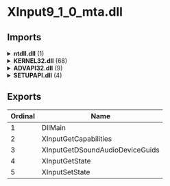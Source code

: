# XInput9_1_0_mta.dll

## Imports

<details><summary><b>ntdll.dll</b> (1)</summary><p>

| Ordinal | Name |
| ------- | ---- |
| 918 | RtlUnwind |

</p></details>
<details><summary><b>KERNEL32.dll</b> (68)</summary><p>

| Ordinal | Name |
| ------- | ---- |
| 600 | LocalAlloc |
| 597 | LoadLibraryW |
| 248 | FreeLibrary |
| 416 | GetProcAddress |
| 369 | GetLastError |
| 86 | CreateFileW |
| 138 | DeviceIoControl |
| 675 | QueryPerformanceCounter |
| 479 | GetTickCount |
| 326 | GetCurrentThreadId |
| 323 | GetCurrentProcessId |
| 458 | GetSystemTimeAsFileTime |
| 862 | TerminateProcess |
| 878 | UnhandledExceptionFilter |
| 842 | SetUnhandledExceptionFilter |
| 272 | GetCommandLineA |
| 534 | HeapFree |
| 489 | GetVersionExA |
| 528 | HeapAlloc |
| 419 | GetProcessHeap |
| 185 | ExitProcess |
| 383 | GetModuleHandleA |
| 804 | SetHandleCount |
| 441 | GetStdHandle |
| 358 | GetFileType |
| 439 | GetStartupInfoA |
| 381 | GetModuleFileNameA |
| 532 | HeapDestroy |
| 530 | HeapCreate |
| 322 | GetCurrentProcess |
| 246 | FreeEnvironmentStringsA |
| 341 | GetEnvironmentStrings |
| 247 | FreeEnvironmentStringsW |
| 147 | DuplicateHandle |
| 343 | GetEnvironmentStringsW |
| 932 | WriteFile |
| 553 | InterlockedExchange |
| 904 | VirtualQuery |
| 854 | Sleep |
| 253 | GetACP |
| 403 | GetOEMCP |
| 260 | GetCPInfo |
| 897 | VirtualAlloc |
| 538 | HeapReAlloc |
| 566 | IsBadWritePtr |
| 594 | LoadLibraryA |
| 679 | RaiseException |
| 563 | IsBadReadPtr |
| 560 | IsBadCodePtr |
| 795 | SetFilePointer |
| 629 | MultiByteToWideChar |
| 580 | LCMapStringA |
| 581 | LCMapStringW |
| 442 | GetStringTypeA |
| 445 | GetStringTypeW |
| 823 | SetStdHandle |
| 372 | GetLocaleInfoA |
| 902 | VirtualProtect |
| 453 | GetSystemInfo |
| 238 | FlushFileBuffers |
| 604 | LocalFree |
| 52 | CloseHandle |
| 593 | LeaveCriticalSection |
| 152 | EnterCriticalSection |
| 129 | DeleteCriticalSection |
| 547 | InitializeCriticalSection |
| 899 | VirtualFree |
| 916 | WideCharToMultiByte |

</p></details>
<details><summary><b>ADVAPI32.dll</b> (9)</summary><p>

| Ordinal | Name |
| ------- | ---- |
| 633 | TraceMessage |
| 285 | GetTraceLoggerHandle |
| 284 | GetTraceEnableLevel |
| 283 | GetTraceEnableFlags |
| 466 | RegCreateKeyExW |
| 517 | RegSetValueExW |
| 459 | RegCloseKey |
| 642 | UnregisterTraceGuids |
| 529 | RegisterTraceGuidsW |

</p></details>
<details><summary><b>SETUPAPI.dll</b> (4)</summary><p>

| Ordinal | Name |
| ------- | ---- |
| 285 | SetupDiDestroyDeviceInfoList |
| 308 | SetupDiGetClassDevsW |
| 289 | SetupDiEnumDeviceInterfaces |
| 328 | SetupDiGetDeviceInterfaceDetailW |

</p></details>

## Exports


| Ordinal | Name |
| ------- | ---- |
| 1 | DllMain |
| 2 | XInputGetCapabilities |
| 3 | XInputGetDSoundAudioDeviceGuids |
| 4 | XInputGetState |
| 5 | XInputSetState |

</p></details>
